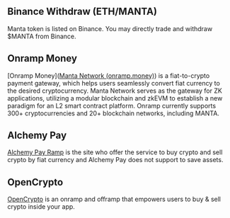 ##

## Binance Withdraw (ETH/MANTA)

Manta token is listed on Binance. You may directly trade and withdraw $MANTA from Binance.

## Onramp Money

[Onramp Money]([Manta Network (onramp.money)](https://onramp.money/partners/manta/)) is a fiat-to-crypto payment gateway, which helps users seamlessly convert fiat currency to the desired cryptocurrency. Manta Network serves as the gateway for ZK applications, utilizing a modular blockchain and zkEVM to establish a new paradigm for an L2 smart contract platform. Onramp currently supports 300+ cryptocurrencies and 20+ blockchain networks, including MANTA.

## Alchemy Pay

[Alchemy Pay Ramp](https://ramp.alchemypay.org/#/index) is the site who offer the service to buy crypto and sell crypto by fiat currency and Alchemy Pay does not support to save assets.

## OpenCrypto

[OpenCrypto](https://openc.pro/widget-page/?widgetId=c0JsNEZ2RUU) is an onramp and offramp that empowers users to buy & sell crypto inside your app.
